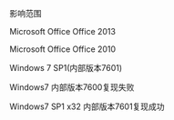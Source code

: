 影响范围

Microsoft Office Office 2013

Microsoft Office Office 2010

Windows 7 SP1(内部版本7601)





Windows7 内部版本7600复现失败

Windows7 SP1 x32 内部版本7601复现成功

